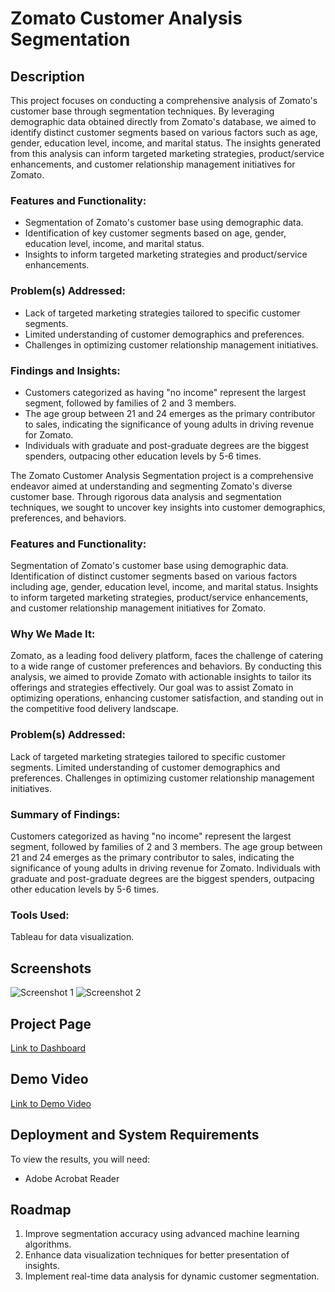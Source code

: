 # Zomato Customer Analysis Segmentation

## Description
This project focuses on conducting a comprehensive analysis of Zomato's customer base through segmentation techniques. By leveraging demographic data obtained directly from Zomato's database, we aimed to identify distinct customer segments based on various factors such as age, gender, education level, income, and marital status. The insights generated from this analysis can inform targeted marketing strategies, product/service enhancements, and customer relationship management initiatives for Zomato.

### Features and Functionality:
- Segmentation of Zomato's customer base using demographic data.
- Identification of key customer segments based on age, gender, education level, income, and marital status.
- Insights to inform targeted marketing strategies and product/service enhancements.

### Problem(s) Addressed:
- Lack of targeted marketing strategies tailored to specific customer segments.
- Limited understanding of customer demographics and preferences.
- Challenges in optimizing customer relationship management initiatives.

### Findings and Insights:
- Customers categorized as having "no income" represent the largest segment, followed by families of 2 and 3 members.
- The age group between 21 and 24 emerges as the primary contributor to sales, indicating the significance of young adults in driving revenue for Zomato.
- Individuals with graduate and post-graduate degrees are the biggest spenders, outpacing other education levels by 5-6 times.

The Zomato Customer Analysis Segmentation project is a comprehensive endeavor aimed at understanding and segmenting Zomato's diverse customer base. Through rigorous data analysis and segmentation techniques, we sought to uncover key insights into customer demographics, preferences, and behaviors.

### Features and Functionality:

Segmentation of Zomato's customer base using demographic data.
Identification of distinct customer segments based on various factors including age, gender, education level, income, and marital status.
Insights to inform targeted marketing strategies, product/service enhancements, and customer relationship management initiatives for Zomato.

### Why We Made It:
Zomato, as a leading food delivery platform, faces the challenge of catering to a wide range of customer preferences and behaviors. By conducting this analysis, we aimed to provide Zomato with actionable insights to tailor its offerings and strategies effectively. Our goal was to assist Zomato in optimizing operations, enhancing customer satisfaction, and standing out in the competitive food delivery landscape.

### Problem(s) Addressed:

Lack of targeted marketing strategies tailored to specific customer segments.
Limited understanding of customer demographics and preferences.
Challenges in optimizing customer relationship management initiatives.

### Summary of Findings:

Customers categorized as having "no income" represent the largest segment, followed by families of 2 and 3 members.
The age group between 21 and 24 emerges as the primary contributor to sales, indicating the significance of young adults in driving revenue for Zomato.
Individuals with graduate and post-graduate degrees are the biggest spenders, outpacing other education levels by 5-6 times.

### Tools Used:

Tableau for data visualization.


## Screenshots

![Screenshot 1]([/path/to/screenshot1.png](https://github.com/Bobpick/Data_projects_TripleTen/blob/main/Screenshot%202024-05-07%20101633.png))
![Screenshot 2]([/path/to/screenshot2.png](https://github.com/Bobpick/Data_projects_TripleTen/blob/main/Screenshot%202024-05-07%20103756.png))

## Project Page
[Link to Dashboard](https://public.tableau.com/views/Final_Project_17146155485020/Education_sale?:language=en-US&publish=yes&:sid=&:display_count=n&:origin=viz_share_link)

## Demo Video
[Link to Demo Video](/[path/to/demo_video.mp4](https://github.com/Bobpick/Data_projects_TripleTen/blob/main/Recording%202024-05-16%20145423.mp4))

## Deployment and System Requirements
To view the results, you will need:
- Adobe Acrobat Reader

## Roadmap
1. Improve segmentation accuracy using advanced machine learning algorithms.
2. Enhance data visualization techniques for better presentation of insights.
3. Implement real-time data analysis for dynamic customer segmentation.


